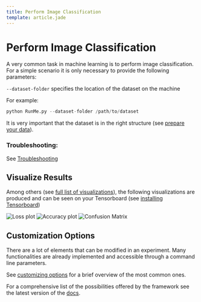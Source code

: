 ```yaml
---
title: Perform Image Classification
template: article.jade
---
```


# Perform Image Classification

A very common task in machine learning is to perform image classification.  For a simple scenario it is only necessary to provide the following parameters:

`--dataset-folder` specifies the location of the dataset on the machine

For example:

``` python
python RunMe.py --dataset-folder /path/to/dataset
```

It is very important that the dataset is in the right structure (see [prepare your data](/DeepDIVAweb/articles/link)).

### Troubleshooting:

See [Troubleshooting](/DeepDIVAweb/articles/troubleshooting)

## Visualize Results

Among others (see [full list of visualizations](/DeepDIVAweb/articles/link)), the following visualizations are produced and can be seen on your Tensorboard (see [installing Tensorboard](/DeepDIVAweb/articles/link))

![Loss plot](/DeepDIVAweb/articles/use-image-classification/loss.png)
![Accuracy plot](/DeepDIVAweb/articles/use-image-classification/accuracy.png)
![Confusion Matrix](/DeepDIVAweb/articles/use-image-classification/cm.png)

## Customization Options

There are a lot of elements that can be modified in an experiment.
Many functionalities are already implemented and accessible through a command line parameters.

See [customizing options](/DeepDIVAweb/articles/customizing-experiments) for a brief overview of the most common ones.

For a comprehensive list of the possibilities offered by the framework see the latest version of the [docs](/DeepDIVAweb/articles/link).

